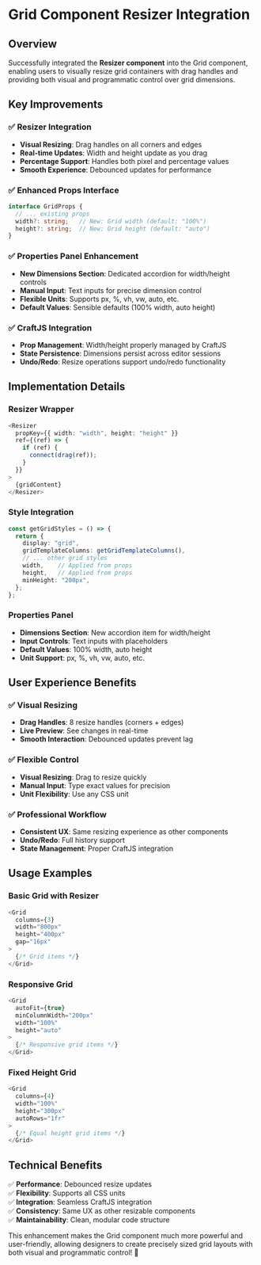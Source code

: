 # Grid Component Resizer Integration

## Overview

Successfully integrated the **Resizer component** into the Grid component, enabling users to visually resize grid containers with drag handles and providing both visual and programmatic control over grid dimensions.

## Key Improvements

### ✅ **Resizer Integration**
- **Visual Resizing**: Drag handles on all corners and edges
- **Real-time Updates**: Width and height update as you drag
- **Percentage Support**: Handles both pixel and percentage values
- **Smooth Experience**: Debounced updates for performance

### ✅ **Enhanced Props Interface**
```typescript
interface GridProps {
  // ... existing props
  width?: string;   // New: Grid width (default: "100%")
  height?: string;  // New: Grid height (default: "auto")
}
```

### ✅ **Properties Panel Enhancement**
- **New Dimensions Section**: Dedicated accordion for width/height controls
- **Manual Input**: Text inputs for precise dimension control
- **Flexible Units**: Supports px, %, vh, vw, auto, etc.
- **Default Values**: Sensible defaults (100% width, auto height)

### ✅ **CraftJS Integration**
- **Prop Management**: Width/height properly managed by CraftJS
- **State Persistence**: Dimensions persist across editor sessions
- **Undo/Redo**: Resize operations support undo/redo functionality

## Implementation Details

### **Resizer Wrapper**
```typescript
<Resizer
  propKey={{ width: "width", height: "height" }}
  ref={(ref) => {
    if (ref) {
      connect(drag(ref));
    }
  }}
>
  {gridContent}
</Resizer>
```

### **Style Integration**
```typescript
const getGridStyles = () => {
  return {
    display: "grid",
    gridTemplateColumns: getGridTemplateColumns(),
    // ... other grid styles
    width,    // Applied from props
    height,   // Applied from props
    minHeight: "200px",
  };
};
```

### **Properties Panel**
- **Dimensions Section**: New accordion item for width/height
- **Input Controls**: Text inputs with placeholders
- **Default Values**: 100% width, auto height
- **Unit Support**: px, %, vh, vw, auto, etc.

## User Experience Benefits

### ✅ **Visual Resizing**
- **Drag Handles**: 8 resize handles (corners + edges)
- **Live Preview**: See changes in real-time
- **Smooth Interaction**: Debounced updates prevent lag

### ✅ **Flexible Control**
- **Visual Resizing**: Drag to resize quickly
- **Manual Input**: Type exact values for precision
- **Unit Flexibility**: Use any CSS unit

### ✅ **Professional Workflow**
- **Consistent UX**: Same resizing experience as other components
- **Undo/Redo**: Full history support
- **State Management**: Proper CraftJS integration

## Usage Examples

### **Basic Grid with Resizer**
```typescript
<Grid
  columns={3}
  width="800px"
  height="400px"
  gap="16px"
>
  {/* Grid items */}
</Grid>
```

### **Responsive Grid**
```typescript
<Grid
  autoFit={true}
  minColumnWidth="200px"
  width="100%"
  height="auto"
>
  {/* Responsive grid items */}
</Grid>
```

### **Fixed Height Grid**
```typescript
<Grid
  columns={4}
  width="100%"
  height="300px"
  autoRows="1fr"
>
  {/* Equal height grid items */}
</Grid>
```

## Technical Benefits

✅ **Performance**: Debounced resize updates  
✅ **Flexibility**: Supports all CSS units  
✅ **Integration**: Seamless CraftJS integration  
✅ **Consistency**: Same UX as other resizable components  
✅ **Maintainability**: Clean, modular code structure  

This enhancement makes the Grid component much more powerful and user-friendly, allowing designers to create precisely sized grid layouts with both visual and programmatic control! 🎯
